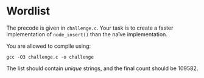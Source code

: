 Wordlist
========

The precode is given in `challenge.c`. Your task is to create a faster implementation of `node_insert()` than the naïve implementation.

You are allowed to compile using:

```
gcc -O3 challenge.c -o challenge
```

The list should contain *unique* strings, and the final count should be 109582.